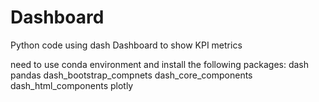 # Dashboard
Python code using dash
Dashboard to show KPI metrics 

need to use conda environment and install the following packages:
dash
pandas
dash_bootstrap_compnets
dash_core_components
dash_html_components
plotly
